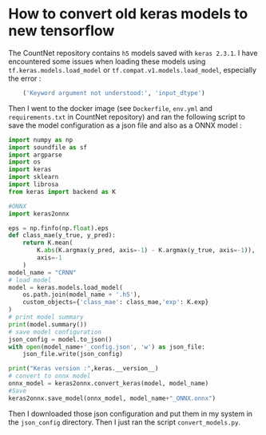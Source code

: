 # How to convert old keras models to new tensorflow 
The CountNet repository contains `h5` models saved with `keras 2.3.1`. I have encountered some issues when loading these models using `tf.keras.models.load_model` or `tf.compat.v1.models.load_model`, especially the error :
```python
    ('Keyword argument not understood:', 'input_dtype')
```
Then I went to the docker image (see `Dockerfile`, `env.yml` and `requirements.txt` in CountNet repository) and ran the following script to save the model configuration as a json file and also as a ONNX model :
```python
import numpy as np
import soundfile as sf
import argparse
import os
import keras
import sklearn
import librosa
from keras import backend as K

#ONNX
import keras2onnx

eps = np.finfo(np.float).eps
def class_mae(y_true, y_pred):
    return K.mean(
        K.abs(K.argmax(y_pred, axis=-1) - K.argmax(y_true, axis=-1)),
        axis=-1
    )
model_name = "CRNN"
# load model
model = keras.models.load_model(
    os.path.join(model_name + '.h5'),
    custom_objects={'class_mae': class_mae,'exp': K.exp}
)
# print model summary
print(model.summary())
# save model configuration
json_config = model.to_json()
with open(model_name+'_config.json', 'w') as json_file:
    json_file.write(json_config)

print("Keras version :",keras.__version__)
# convert to onnx model
onnx_model = keras2onnx.convert_keras(model, model_name)
#Save
keras2onnx.save_model(onnx_model, model_name+"_ONNX.onnx")
```
Then I downloaded those json configuration and put them in my system in the `json_config` directory.
Then I just ran the script `convert_models.py`. 
